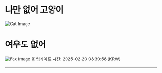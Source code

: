
# 나만 없어 고양이

![Cat Image](https://cdn2.thecatapi.com/images/zmG5D_Xne.jpg)

# 여우도 없어
![Fox Image](https://randomfox.ca/images/49.jpg)
⏳ 업데이트 시간: 2025-02-20 03:30:58 (KRW)

---
